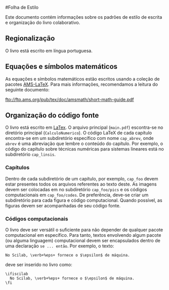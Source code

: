 #Folha de Estilo

Este documento contém informações sobre os padrões de estilo de escrita e organização do livro colaborativo.

## Regionalização

O livro está escrito em língua portuguesa.

## Equações e símbolos matemáticos

As equações e símbolos matemáticos estão escritos usando a coleção de pacotes [AMS-LaTeX](http://www.ams.org/publications/authors/tex/amslatex). Para mais informações, recomendamos a leitura do seguinte documento:

ftp://ftp.ams.org/pub/tex/doc/amsmath/short-math-guide.pdf

## Organização do código fonte

O livro está escrito em [LaTex](https://latex-project.org/). O arquivo principal (`main.pdf`) escontra-se no diretório principal (`CalculoNumerico`). O código LaTeX de cada capítulo encontra-se em um subdiretório específico com nome `cap_abrev`, onde `abrev` é uma abreviação que lembre o conteúdo do capítulo. Por exemplo, o código do capítulo sobre técnicas numéricas para sistemas lineares está no subdiretório `cap_linsis`.

### Capítulos

Dentro de cada subdiretório de um capítulo, por exemplo, `cap_foo` devem estar presentes todos os arquivos referentes ao texto deste. As imagens devem ser colocadas em no subdiretório `cap_foo/pics` e os códigos computacionais em `cap_foo/codes`. De preferência, deve-se criar um subdiretório para cada figura e código computacional. Quando possível, as figuras devem ser acompanhadas de seu código fonte.

### Códigos computacionais

O livro deve ser versátil o suficiente para não depender de qualquer pacote computacional em específico. Para tanto, textos envolvendo algum pacote (ou alguma linguagem) computacional devem ser encapsulados dentro de uma declaração `se ... então`. Por exemplo, o texto:

    No Scilab, \verb+%eps+ fornece o $\epsilon$ de máquina.

deve ser inserido no livro como:

    \ifiscilab
      No Scilab, \verb+%eps+ fornece o $\epsilon$ de máquina.
    \fi


